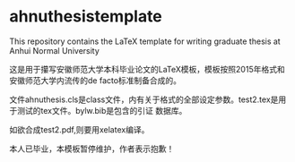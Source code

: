 # ahnuthesistemplate
This repository contains the LaTeX template for writing graduate thesis at Anhui Normal University

这是用于攥写安徽师范大学本科毕业论文的LaTeX模板，模板按照2015年格式和安徽师范大学内流传的de facto标准制备合成的。

文件ahnuthesis.cls是class文件，内有关于格式的全部设定参数。test2.tex是用于测试的tex文件。bylw.bib是包含的引证
数据库。

如欲合成test2.pdf,则要用xelatex编译。

本人已毕业，本模板暂停维护，作者表示抱歉！


